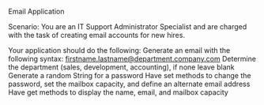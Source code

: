 Email Application

Scenario: You are an IT Support Administrator Specialist and are charged with the task of creating email accounts for new hires.

Your application should do the following:
Generate an email with the following syntax: firstname.lastname@department.company.com
Determine the department (sales, development, accounting), if none leave blank
Generate a random String for a password
Have set methods to change the password, set the mailbox capacity, and define an alternate email address
Have get methods to display the name, email, and mailbox capacity
